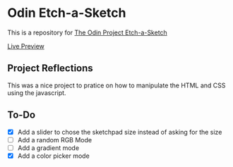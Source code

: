 # Odin Etch-a-Sketch

This is a repository for [The Odin Project Etch-a-Sketch](https://www.theodinproject.com/paths/foundations/courses/foundations/lessons/etch-a-sketch-project)

[Live Preview](https://rmg92.github.io/odin_etch-a-sketch/)

## Project Reflections

This was a nice project to pratice on how to manipulate the HTML and CSS using the javascript.

## To-Do

- [x] Add a slider to chose the sketchpad size instead of asking for the size
- [ ] Add a random RGB Mode
- [ ] Add a gradient mode
- [x] Add a color picker mode
